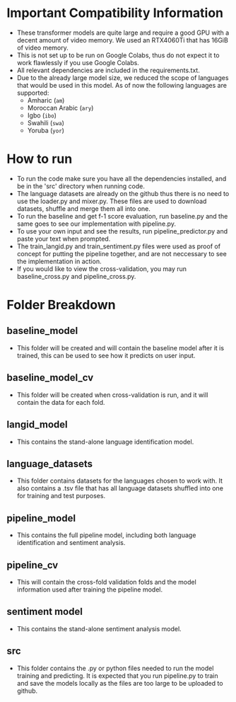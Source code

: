 # Important Compatibility Information
- These transformer models are quite large and require a good GPU with a decent amount of video memory. We used an RTX4060Ti that has 16GiB of video memory.
- This is not set up to be run on Google Colabs, thus do not expect it to work flawlessly if you use Google Colabs.
- All relevant dependencies are included in the requirements.txt.
- Due to the already large model size, we reduced the scope of languages that would be used in this model. As of now the following languages are supported: 
    - Amharic (`am`)
    - Moroccan Arabic (`ary`)
    - Igbo (`ibo`)
    - Swahili (`swa`)
    - Yoruba (`yor`)
# How to run
- To run the code make sure you have all the dependencies installed, and be in the 'src' directory when running code.
- The language datasets are already on the github thus there is no need to use the loader.py and mixer.py. These files are used to download datasets, shuffle and merge them all into one.
- To run the baseline and get f-1 score evaluation, run baseline.py and the same goes to see our implementation with pipeline.py.
- To use your own input and see the results, run pipeline_predictor.py and paste your text when prompted.
- The train_langid.py and train_sentiment.py files were used as proof of concept for putting the pipeline together, and are not neccessary to see the implementation in action.
- If you would like to view the cross-validation, you may run baseline_cross.py and pipeline_cross.py.
# Folder Breakdown
## baseline_model
- This folder will be created and will contain the baseline model after it is trained, this can be used to see how it predicts on user input.
## baseline_model_cv
- This folder will be created when cross-validation is run, and it will contain the data for each fold.
## langid_model
- This contains the stand-alone language identification model.
## language_datasets
- This folder contains datasets for the languages chosen to work with. It also contains a .tsv file that has all language datasets shuffled into one for training and test purposes.
## pipeline_model
- This contains the full pipeline model, including both language identification and sentiment analysis.
## pipeline_cv
- This will contain the cross-fold validation folds and the model information used after training the pipeline model.
## sentiment model
- This contains the stand-alone sentiment analysis model.
## src
- This folder contains the .py or python files needed to run the model training and predicting. It is expected that you run pipeline.py to train and save the models locally as the files are too large to be uploaded to github.
